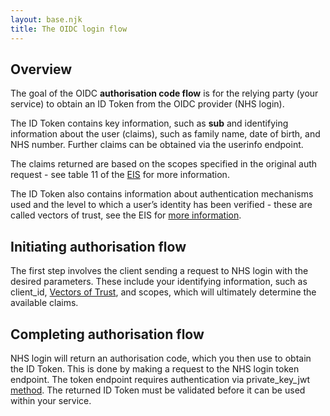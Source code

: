 ```yaml
---
layout: base.njk
title: The OIDC login flow
---
```


 ## Overview
 The goal of the OIDC **authorisation code flow** is for the relying party (your service) to obtain an ID Token from the OIDC provider (NHS login).
 
 The ID Token contains key information, such as **sub** and identifying information about the user (claims), such as family name, date of birth, and NHS number. Further claims can be obtained via the userinfo endpoint. 
 
 The claims returned are based on the scopes specified in the original auth request - see table 11 of the [EIS](https://github.com/nhsconnect/nhslogin/blob/master/NHS%20login%20-%20Interface%20Specification%20-%20Federation%20v1.8.docx?raw=true) for more information. 
 
 The ID Token also contains information about authentication mechanisms used and the level to which a user’s identity has been verified - these are called vectors of trust, see the EIS for [more information](https://github.com/nhsconnect/nhslogin/blob/master/NHS%20login%20-%20Interface%20Specification%20-%20Federation%20v1.8.docx?raw=true).

 ## Initiating authorisation flow
 The first step involves the client sending a request to NHS login with the desired parameters. These include your identifying information, such as client_id, [Vectors of Trust](https://tools.ietf.org/html/rfc8485), and scopes, which will ultimately determine the available claims.

 ## Completing authorisation flow
 NHS login will return an authorisation code, which you then use to obtain the ID Token. This is done by making a request to the NHS login token endpoint. The token endpoint requires authentication via private_key_jwt [method](https://openid.net/specs/openid-connect-core-1_0.html#ClientAuthentication). The returned ID Token must be validated before it can be used within your service.


